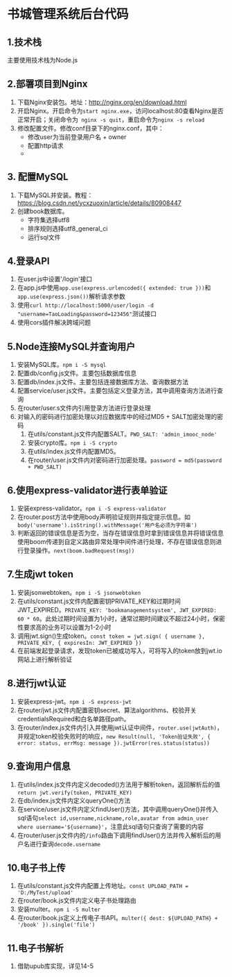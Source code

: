 # 书城管理系统后台代码

## 1.技术栈
主要使用技术栈为Node.js

## 2.部署项目到Nginx
1. 下载Nginx安装包。地址：http://nginx.org/en/download.html
2. 开启Nginx。开启命令为` start nginx.exe `，访问localhost:80查看Nginx是否正常开启；关闭命令为` 	nginx -s quit `，重启命令为` nginx -s reload `
3. 修改配置文件。修改conf目录下的nginx.conf，其中：
   * 修改user为当前登录用户名 + owner
   * 配置http请求
   * 
## 3. 配置MySQL
1. 下载MySQL并安装。教程：https://blog.csdn.net/ycxzuoxin/article/details/80908447
2. 创建book数据库。
   * 字符集选择utf8
   * 排序规则选择utf8_general_ci
   * 运行sql文件

## 4.登录API
1. 在user.js中设置'/login'接口
2. 在app.js中使用` app.use(express.urlencoded({ extended: true })) `和` app.use(express.json()) `解析请求参数
3. 使用` curl http://localhost:5000/user/login -d "username=TaoLoading&password=123456" `测试接口
4. 使用cors插件解决跨域问题

## 5.Node连接MySQL并查询用户
1. 安装MySQL库。` npm i -S mysql `
2. 配置db/config.js文件。主要包括数据库信息
3. 配置db/index.js文件。主要包括连接数据库方法、查询数据方法
4. 配置service/user.js文件。主要包括定义登录方法，其中调用查询方法进行查询
5. 在router/user.s文件内引用登录方法进行登录处理
6. 对输入的密码进行加密处理以对应数据库中的经过MD5 + SALT加密处理的密码
   1. 在utils/constant.js文件内配置SALT。` PWD_SALT: 'admin_imooc_node' `
   2. 安装crypto库。` npm i -S crypto `
   3. 在utils/index.js文件内配置MD5。
   4. 在router/user.js文件内对密码进行加密处理。` password = md5(password + PWD_SALT) `

## 6.使用express-validator进行表单验证
1. 安装express-validator。` npm i -S express-validator `
2. 在router.post方法中使用body声明验证规则并指定提示信息。如` body('username').isString().withMessage('用户名必须为字符串') `
3. 判断返回的错误信息是否为空，当存在错误信息时拿到错误信息并将错误信息使用boom传递到自定义路由异常处理中间件进行处理，不存在错误信息则进行登录操作。` next(boom.badRequest(msg)) `

## 7.生成jwt token
1. 安装jsonwebtoken。` npm i -S jsonwebtoken `
2. 在utils/constant.js文件内配置密钥PRIVATE_KEY和过期时间JWT_EXPIRED。` PRIVATE_KEY: 'bookmanagementsystem', JWT_EXPIRED: 60 * 60 `。此处过期时间设置为1小时，通常过期时间建议不超过24小时，保密性要求高的业务可以设置为1-2小时
3. 调用jwt.sign()生成token。` const token = jwt.sign( { username }, PRIVATE_KEY, { expiresIn: JWT_EXPIRED }) `
4. 在前端发起登录请求，发现token已被成功写入，可将写入的token放到jwt.io网站上进行解析验证

## 8.进行jwt认证
1. 安装express-jwt。` npm i -S express-jwt `
2. 在router/jwt.js文件内配置密钥secret、算法algorithms、校验开关credentialsRequired和白名单路径path。
3. 在router/index.js文件内引入并使用jwt认证中间件，` router.use(jwtAuth) `，并规定token校验失败时的响应，` new Result(null, 'Token验证失败', { error: status, errMsg: message }).jwtError(res.status(status)) `

## 9.查询用户信息
1. 在utils/index.js文件内定义decoded()方法用于解析token，返回解析后的值`return jwt.verify(token, PRIVATE_KEY) `
2. 在db/index.js文件内定义queryOne()方法
3. 在service/user.js文件内定义findUser()方法，其中调用queryOne()并传入sql语句` select id,username,nickname,role,avatar from admin_user where username='${username}' `，注意此sql语句只查询了需要的内容
4. 在router/user.js文件内的` /info `路由下调用findUser()方法并传入解析后的用户名进行查询` decode.username `

## 10.电子书上传
1. 在utils/constant.js文件内配置上传地址。` const UPLOAD_PATH = 'D:/MyTest/upload' `
2. 在router/book.js文件内定义电子书处理路由
3. 安装multer。` npm i -S multer `
4. 在router/book.js定义上传电子书API。` multer({ dest: ${UPLOAD_PATH} + '/book' }).single('file') `

## 11.电子书解析
1. 借助upub库实现，详见14-5